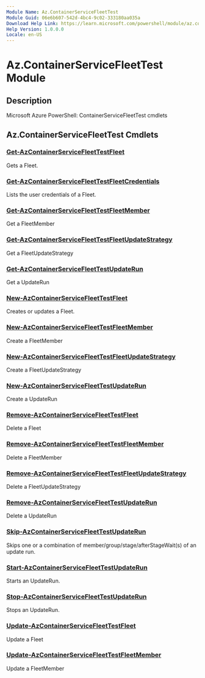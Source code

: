 ```yaml
---
Module Name: Az.ContainerServiceFleetTest
Module Guid: 06e6b607-542d-4bc4-9c02-333180aa035a
Download Help Link: https://learn.microsoft.com/powershell/module/az.containerservicefleettest
Help Version: 1.0.0.0
Locale: en-US
---
```


# Az.ContainerServiceFleetTest Module
## Description
Microsoft Azure PowerShell: ContainerServiceFleetTest cmdlets

## Az.ContainerServiceFleetTest Cmdlets
### [Get-AzContainerServiceFleetTestFleet](Get-AzContainerServiceFleetTestFleet.md)
Gets a Fleet.

### [Get-AzContainerServiceFleetTestFleetCredentials](Get-AzContainerServiceFleetTestFleetCredentials.md)
Lists the user credentials of a Fleet.

### [Get-AzContainerServiceFleetTestFleetMember](Get-AzContainerServiceFleetTestFleetMember.md)
Get a FleetMember

### [Get-AzContainerServiceFleetTestFleetUpdateStrategy](Get-AzContainerServiceFleetTestFleetUpdateStrategy.md)
Get a FleetUpdateStrategy

### [Get-AzContainerServiceFleetTestUpdateRun](Get-AzContainerServiceFleetTestUpdateRun.md)
Get a UpdateRun

### [New-AzContainerServiceFleetTestFleet](New-AzContainerServiceFleetTestFleet.md)
Creates or updates a Fleet.

### [New-AzContainerServiceFleetTestFleetMember](New-AzContainerServiceFleetTestFleetMember.md)
Create a FleetMember

### [New-AzContainerServiceFleetTestFleetUpdateStrategy](New-AzContainerServiceFleetTestFleetUpdateStrategy.md)
Create a FleetUpdateStrategy

### [New-AzContainerServiceFleetTestUpdateRun](New-AzContainerServiceFleetTestUpdateRun.md)
Create a UpdateRun

### [Remove-AzContainerServiceFleetTestFleet](Remove-AzContainerServiceFleetTestFleet.md)
Delete a Fleet

### [Remove-AzContainerServiceFleetTestFleetMember](Remove-AzContainerServiceFleetTestFleetMember.md)
Delete a FleetMember

### [Remove-AzContainerServiceFleetTestFleetUpdateStrategy](Remove-AzContainerServiceFleetTestFleetUpdateStrategy.md)
Delete a FleetUpdateStrategy

### [Remove-AzContainerServiceFleetTestUpdateRun](Remove-AzContainerServiceFleetTestUpdateRun.md)
Delete a UpdateRun

### [Skip-AzContainerServiceFleetTestUpdateRun](Skip-AzContainerServiceFleetTestUpdateRun.md)
Skips one or a combination of member/group/stage/afterStageWait(s) of an update run.

### [Start-AzContainerServiceFleetTestUpdateRun](Start-AzContainerServiceFleetTestUpdateRun.md)
Starts an UpdateRun.

### [Stop-AzContainerServiceFleetTestUpdateRun](Stop-AzContainerServiceFleetTestUpdateRun.md)
Stops an UpdateRun.

### [Update-AzContainerServiceFleetTestFleet](Update-AzContainerServiceFleetTestFleet.md)
Update a Fleet

### [Update-AzContainerServiceFleetTestFleetMember](Update-AzContainerServiceFleetTestFleetMember.md)
Update a FleetMember

